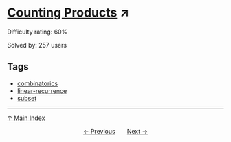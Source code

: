 # [Counting Products](https://projecteuler.net/problem=627) ↗️

Difficulty rating: 60%

Solved by: 257 users
## Tags

- [combinatorics](../tags/combinatorics.md)
- [linear-recurrence](../tags/linear-recurrence.md)
- [subset](../tags/subset.md)



---

[↑ Main Index](../README.md)


<div align=center><a href='626.md'>← Previous</a> &nbsp;&nbsp; &nbsp;&nbsp;  <a href='628.md'>Next →</a></div>
